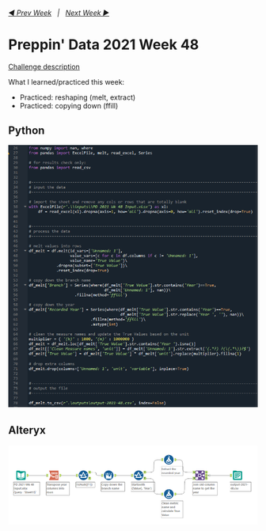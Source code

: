 <h6><a href="..\preppin-data-2021-47\README.md">◀  Prev Week</a>&nbsp;&nbsp;&nbsp;|&nbsp;&nbsp;&nbsp;<a href="..\preppin-data-2021-49\README.md">Next Week  ▶</a></h6>

# Preppin' Data 2021 Week 48

[Challenge description](https://preppindata.blogspot.com/2021/12/2021-week-48-departmental-december.html)

What I learned/practiced this week:
* Practiced: reshaping (melt, extract)
* Practiced: copying down (ffill)

## Python
<a href="preppin-data-2021-48.py">
<img src="img-python-code-2021-48.png?raw=true" alt="Python code">
</a>

## Alteryx
<a href="preppin-data-2021-48.yxzp">
<img src="img-alteryx-2021-48.png?raw=true" alt="Alteryx workflow">
</a>